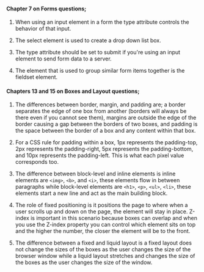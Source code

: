 #### Chapter 7 on Forms questions;

1. When using an input element in a form the type attribute controls the behavior of that input.

2. The select element is used to create a drop down list box.

3. The type attribute should be set to submit if you're using an input element to send form data to a server.

4. The element that is used to group similar form items together is the fieldset element.

#### Chapters 13 and 15 on Boxes and Layout questions;

1. The differences between border, margin, and padding are; a border separates the edge of one box from another (borders will always be there even if you cannot see them), margins are outside the edge of the border causing a gap between the borders of two boxes, and padding is the space between the border of a box and any content within that box.

2. For a CSS rule for padding within a box, 1px represents the padding-top, 2px represents the padding-right, 5px represents the padding-bottom, and 10px represents the padding-left. This is what each pixel value corresponds too.

3. The difference between block-level and inline elements is inline elements are `<img>`, `<b>`, and `<i>`, these elements flow in between paragraphs while block-level elements are `<h1>`, `<p>`, `<ul>`, `<li>`, these elements start a new line and act as the main building block.

4. The role of fixed positioning is it positions the page to where when a user scrolls up and down on the page, the element will stay in place. Z-index is important in this scenario because boxes can overlap and when you use the Z-index property you can control which element sits on top and the higher the number, the closer the element will be to the front.

5. The difference between a fixed and liquid layout is a fixed layout does not change the sizes of the boxes as the user changes the size of the browser window while a liquid layout stretches and changes the size of the boxes as the user changes the size of the window.
